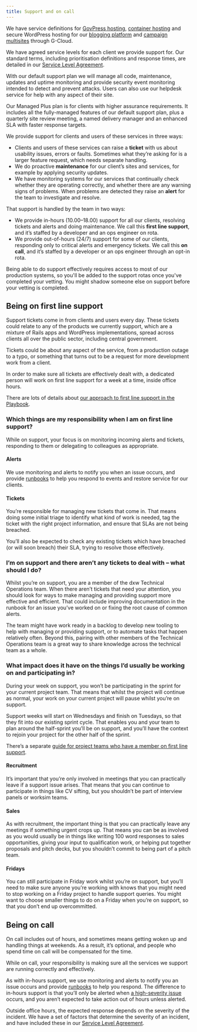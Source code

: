 ```yaml
---
title: Support and on call
---
```


We have service definitions for
[GovPress hosting](https://www.digitalmarketplace.service.gov.uk/g-cloud/services/930612236449495),
[container hosting](https://www.digitalmarketplace.service.gov.uk/g-cloud/services/754953588860938)
and secure WordPress hosting for our
[blogging platform](https://www.digitalmarketplace.service.gov.uk/g-cloud/services/355674790119695)
and
[campaign multisites](https://www.digitalmarketplace.service.gov.uk/g-cloud/services/691308552308120)
through G-Cloud.

We have agreed service levels for each client we provide support for. Our
standard terms, including prioritisation definitions and response times, are
detailed in our
[Service Level Agreement](https://contracts.dxw.com/service_level_agreement.md.html).

With our default support plan we will manage all code, maintenance, updates and
uptime monitoring and provide security event monitoring intended to detect and
prevent attacks. Users can also use our helpdesk service for help with any
aspect of their site.

Our Managed Plus plan is for clients with higher assurance requirements. It
includes all the fully-managed features of our default support plan, plus a
quarterly site review meeting, a named delivery manager and an enhanced SLA with
faster response targets.

We provide support for clients and users of these services in three ways:

- Clients and users of these services can raise a **ticket** with us about
  usability issues, errors or faults. Sometimes what they’re asking for is a
  larger feature request, which needs separate handling.
- We do proactive **maintenance** for our client’s sites and services, for
  example by applying security updates.
- We have monitoring systems for our services that continually check whether
  they are operating correctly, and whether there are any warning signs of
  problems. When problems are detected they raise an **alert** for the team to
  investigate and resolve.

That support is handled by the team in two ways:

- We provide in-hours (10.00–18.00) support for all our clients, resolving
  tickets and alerts and doing maintenance. We call this **first line support**,
  and it’s staffed by a developer and an ops engineer on rota.
- We provide out-of-hours (24/7) support for some of our clients, responding
  only to critical alerts and emergency tickets. We call this **on call**, and
  it’s staffed by a developer or an ops engineer through an opt-in rota.

Being able to do support effectively requires access to most of our production
systems, so you'll be added to the support rotas once you've completed your
vetting. You might shadow someone else on support before your vetting is
completed.

## Being on first line support

Support tickets come in from clients and users every day. These tickets could
relate to any of the products we currently support, which are a mixture of Rails
apps and WordPress implementations, spread across clients all over the public
sector, including central government.

Tickets could be about any aspect of the service, from a production outage to a
typo, or something that turns out to be a request for more development work from
a client.

In order to make sure all tickets are effectively dealt with, a dedicated person
will work on first line support for a week at a time, inside office hours.

There are lots of details about
[our approach to first line support in the Playbook](/#hosting-and-supporting-services).

### Which things are my responsibility when I am on first line support?

While on support, your focus is on monitoring incoming alerts and tickets,
responding to them or delegating to colleagues as appropriate.

#### Alerts

We use monitoring and alerts to notify you when an issue occurs, and provide
[runbooks](https://git.govpress.com/ops/docs) to help you respond to events and
restore service for our clients.

#### Tickets

You’re responsible for managing new tickets that come in. That means doing some
initial triage to identify what kind of work is needed, tag the ticket with the
right project information, and ensure that SLAs are not being breached.

You’ll also be expected to check any existing tickets which have breached (or
will soon breach) their SLA, trying to resolve those effectively.

### I’m on support and there aren’t any tickets to deal with – what should I do?

Whilst you’re on support, you are a member of the dxw Technical Operations team.
When there aren’t tickets that need your attention, you should look for ways to
make managing and providing support more effective and efficient. That could
include improving documentation in the runbook for an issue you’ve worked on or
fixing the root cause of common alerts.

The team might have work ready in a backlog to develop new tooling to help with
managing or providing support, or to automate tasks that happen relatively
often. Beyond this, pairing with other members of the Technical Operations team
is a great way to share knowledge across the technical team as a whole.

### What impact does it have on the things I’d usually be working on and participating in?

During your week on support, you won’t be participating in the sprint for your
current project team. That means that whilst the project will continue as
normal, your work on your current project will pause whilst you’re on support.

Support weeks will start on Wednesdays and finish on Tuesdays, so that they fit
into our existing sprint cycle. That enables you and your team to plan around
the half-sprint you’ll be on support, and you’ll have the context to rejoin your
project for the other half of the sprint.

There’s a separate
[guide for project teams who have a member on first line support](https://docs.google.com/document/d/1WocWXmy0I0ew8CuYP1d1E3ySYntJnuMkT10vvBhiBf0/edit?usp=sharing).

#### Recruitment

It’s important that you’re only involved in meetings that you can practically
leave if a support issue arises. That means that you can continue to participate
in things like CV sifting, but you shouldn’t be part of interview panels or
worksim teams.

#### Sales

As with recruitment, the important thing is that you can practically leave any
meetings if something urgent crops up. That means you can be as involved as you
would usually be in things like writing 100 word responses to sales
opportunities, giving your input to qualification work, or helping put together
proposals and pitch decks, but you shouldn’t commit to being part of a pitch
team.

#### Fridays

You can still participate in Friday work whilst you’re on support, but you’ll
need to make sure anyone you’re working with knows that you might need to stop
working on a Friday project to handle support queries. You might want to choose
smaller things to do on a Friday when you’re on support, so that you don’t end
up overcommitted.

## Being on call

On call includes out of hours, and sometimes means getting woken up and handling
things at weekends. As a result, it’s optional, and people who spend time on
call will be compensated for the time.

While on call, your responsibility is making sure all the services we support
are running correctly and effectively.

As with in-hours support, we use monitoring and alerts to notify you an issue
occurs and provide [runbooks](https://git.govpress.com/ops/docs) to help you
respond. The difference to in-hours support is that you’ll only be alerted when
[a high-severity issue](https://docs.google.com/document/d/1Y_uhCQEKyyFyDI_oM-FhAf4LyvFIziTfOtwPfi8LqOs/edit)
occurs, and you aren’t expected to take action out of hours unless alerted.

Outside office hours, the expected response depends on the severity of the
incident. We have a set of factors that determine the severity of an incident,
and have included these in our
[Service Level Agreement](https://contracts.dxw.com/service_level_agreement.md.html).
